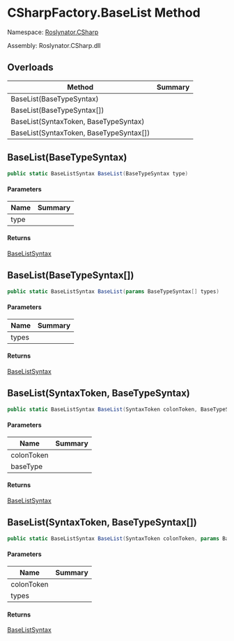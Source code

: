 # CSharpFactory\.BaseList Method

Namespace: [Roslynator.CSharp](../../README.md)

Assembly: Roslynator\.CSharp\.dll

## Overloads

| Method | Summary |
| ------ | ------- |
| BaseList\(BaseTypeSyntax\) | |
| BaseList\(BaseTypeSyntax\[\]\) | |
| BaseList\(SyntaxToken, BaseTypeSyntax\) | |
| BaseList\(SyntaxToken, BaseTypeSyntax\[\]\) | |

## BaseList\(BaseTypeSyntax\)

```csharp
public static BaseListSyntax BaseList(BaseTypeSyntax type)
```

#### Parameters

| Name | Summary |
| ---- | ------- |
| type | |

#### Returns

[BaseListSyntax](https://docs.microsoft.com/en-us/dotnet/api/microsoft.codeanalysis.csharp.syntax.baselistsyntax)


## BaseList\(BaseTypeSyntax\[\]\)

```csharp
public static BaseListSyntax BaseList(params BaseTypeSyntax[] types)
```

#### Parameters

| Name | Summary |
| ---- | ------- |
| types | |

#### Returns

[BaseListSyntax](https://docs.microsoft.com/en-us/dotnet/api/microsoft.codeanalysis.csharp.syntax.baselistsyntax)


## BaseList\(SyntaxToken, BaseTypeSyntax\)

```csharp
public static BaseListSyntax BaseList(SyntaxToken colonToken, BaseTypeSyntax baseType)
```

#### Parameters

| Name | Summary |
| ---- | ------- |
| colonToken | |
| baseType | |

#### Returns

[BaseListSyntax](https://docs.microsoft.com/en-us/dotnet/api/microsoft.codeanalysis.csharp.syntax.baselistsyntax)


## BaseList\(SyntaxToken, BaseTypeSyntax\[\]\)

```csharp
public static BaseListSyntax BaseList(SyntaxToken colonToken, params BaseTypeSyntax[] types)
```

#### Parameters

| Name | Summary |
| ---- | ------- |
| colonToken | |
| types | |

#### Returns

[BaseListSyntax](https://docs.microsoft.com/en-us/dotnet/api/microsoft.codeanalysis.csharp.syntax.baselistsyntax)


